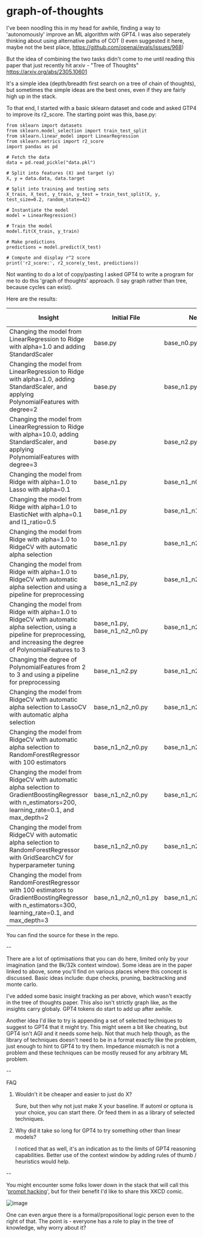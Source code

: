 # graph-of-thoughts

I've been noodling this in my head for awhile, finding a way to 'autonomously' improve an ML algorithm with GPT4.  I was also seperately thinking about using alternative paths of COT (I even suggested it here, maybe not the best place, https://github.com/openai/evals/issues/968)

But the idea of combining the two tasks didn't come to me until reading this paper that just recently hit arxiv - "Tree of Thoughts" https://arxiv.org/abs/2305.10601

It's a simple idea (depth/breadth first search on a tree of chain of thoughts), but sometimes the simple ideas are the best ones, even if they are fairly high up in the stack.

To that end, I started with a basic sklearn dataset and code and asked GTP4 to improve its r2_score.  The starting point was this, base.py:

```
from sklearn import datasets
from sklearn.model_selection import train_test_split
from sklearn.linear_model import LinearRegression
from sklearn.metrics import r2_score
import pandas as pd

# Fetch the data                                                                                                                 
data = pd.read_pickle("data.pkl")

# Split into features (X) and target (y)                                                                                         
X, y = data.data, data.target

# Split into training and testing sets                                                                                           
X_train, X_test, y_train, y_test = train_test_split(X, y, test_size=0.2, random_state=42)

# Instantiate the model                                                                                                          
model = LinearRegression()

# Train the model                                                                                                                
model.fit(X_train, y_train)

# Make predictions                                                                                                               
predictions = model.predict(X_test)

# Compute and display r^2 score                                                                                                  
print('r2_score:', r2_score(y_test, predictions))

```

Not wanting to do a lot of copy/pasting I asked GPT4 to write a program for me to do this 'graph of thoughts' approach.  (I say graph rather than tree, because cycles can exist).
    
Here are the results:

| Insight | Initial File | New File | Initial Score | New Score |
|---------|--------------|----------|---------------|-----------|
| Changing the model from LinearRegression to Ridge with alpha=1.0 and adding StandardScaler | base.py | base_n0.py | 0.575 | 0.576 |
| Changing the model from LinearRegression to Ridge with alpha=1.0, adding StandardScaler, and applying PolynomialFeatures with degree=2 | base.py | base_n1.py | 0.575 | 0.647 |
| Changing the model from LinearRegression to Ridge with alpha=10.0, adding StandardScaler, and applying PolynomialFeatures with degree=3 | base.py | base_n2.py | 0.575 | -14.131 |
| Changing the model from Ridge with alpha=1.0 to Lasso with alpha=0.1 | base_n1.py | base_n1_n0.py | 0.647 | 0.482 |
| Changing the model from Ridge with alpha=1.0 to ElasticNet with alpha=0.1 and l1_ratio=0.5 | base_n1.py | base_n1_n1.py | 0.647 | 0.515 |
| Changing the model from Ridge with alpha=1.0 to RidgeCV with automatic alpha selection | base_n1.py | base_n1_n2.py | 0.647 | 0.656 |
| Changing the model from Ridge with alpha=1.0 to RidgeCV with automatic alpha selection and using a pipeline for preprocessing | base_n1.py, base_n1_n2.py | base_n1_n2_n0.py | 0.656 | 0.656 |
| Changing the model from Ridge with alpha=1.0 to RidgeCV with automatic alpha selection, using a pipeline for preprocessing, and increasing the degree of PolynomialFeatures to 3 | base_n1.py, base_n1_n2_n0.py | base_n1_n2_n1.py | 0.656 | -15.415 |
| Changing the degree of PolynomialFeatures from 2 to 3 and using a pipeline for preprocessing | base_n1_n2.py | base_n1_n2_n2.py | 0.656 | -15.415 |
| Changing the model from RidgeCV with automatic alpha selection to LassoCV with automatic alpha selection | base_n1_n2_n0.py | base_n1_n2_n0_n0.py | 0.656 | 0.482 |
| Changing the model from RidgeCV with automatic alpha selection to RandomForestRegressor with 100 estimators | base_n1_n2_n0.py | base_n1_n2_n0_n1.py | 0.656 | 0.799 |
| Changing the model from RidgeCV with automatic alpha selection to GradientBoostingRegressor with n_estimators=200, learning_rate=0.1, and max_depth=2 | base_n1_n2_n0.py | base_n1_n2_n0_n2.py | 0.656 | 0.775 |
| Changing the model from RidgeCV with automatic alpha selection to RandomForestRegressor with GridSearchCV for hyperparameter tuning | base_n1_n2_n0.py | base_n1_n2_n0_n1_n0.py | 0.799 | 0.802 |
| Changing the model from RandomForestRegressor with 100 estimators to GradientBoostingRegressor with n_estimators=300, learning_rate=0.1, and max_depth=3 | base_n1_n2_n0_n1.py | base_n1_n2_n0_n1_n1.py | 0.799 | 0.817


You can find the source for these in the repo. 
    
--
    
There are a lot of optimisations that you can do here, limited only by your imagination (and the 8k/32k context window).  Some ideas are in the paper linked to above, some you'll find on various places where this concept is discussed. Basic ideas include: dupe checks, pruning, backtracking and monte carlo.  

I've added some basic insight tracking as per above, which wasn't exactly in the tree of thoughts paper.  This also isn't strictly graph like, as the insights carry globaly. GPT4 tokens do start to add up after awhile.

Another idea I'd like to try is appending a set of selected techniques to suggest to GPT4 that it might try.  This might seem a bit like cheating, but GPT4 isn't AGI and it needs some help.  Not that much help though, as the library of techniques doesn't need to be in a format exactly like the problem, just enough to hint to GPT4 to try them.  Impedance mismatch is not a problem and these techniques can be mostly reused for any arbitrary ML problem.

--
    
FAQ
    
1. Wouldn't it be cheaper and easier to just do X?   
    
    Sure, but then why not just make X your baseline.  If automl or optuna is your choice, you can start there.  Or feed them in as a library of selected techniques.
    
    
2. Why did it take so long for GPT4 to try something other than linear models?
    
    I noticed that as well, it's an indication as to the limits of GPT4 reasoning capabilities.  Better use of the context window by adding rules of thumb / heuristics would help.
    
--    

You might encounter some folks lower down in the stack that will call this '[prompt hacking](https://twitter.com/karpathy/status/1659653943754891279)', but for their benefit I'd like to share this XKCD comic.
   
![image](https://github.com/qrdlgit/graph-of-thoughts/assets/129564070/09b3f3ca-a6c4-4e30-9f8d-e6748aacfe79)


One can even argue there is a formal/propositional logic person even to the right of that.  The point is - everyone has a role to play in the tree of knowledge, why worry about it?
